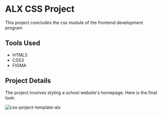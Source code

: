 # ALX CSS Project
This project concludes the css module of the frontend development program


## Tools Used
- HTML5
- CSS3
- FIGMA


## Project Details
The project involves styling a school website's homepage. Here is the final look:

<img alt="css-project-template-alx" src="./images/CSS Advanced/School Page@2x.png"  />
